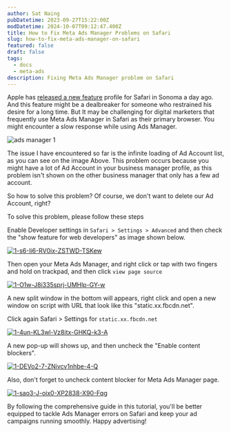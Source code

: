 ```yaml
---
author: Sat Naing
pubDatetime: 2023-09-27T15:22:00Z
modDatetime: 2024-10-07T09:12:47.400Z
title: How to Fix Meta Ads Manager Problems on Safari
slug: how-to-fix-meta-ads-manager-on-safari
featured: false
draft: false
tags:
  - docs
  - meta-ads
description: Fixing Meta Ads Manager problem on Safari
---
```


Apple has [released a new feature](https://medium.com/r/?url=https%3A%2F%2Fsupport.apple.com%2Fen-us%2FHT213895) profile for Safari in Sonoma a day ago. And this feature might be a dealbreaker for someone who restrained his desire for a long time. But It may be challenging for digital marketers that frequently use Meta Ads Manager in Safari as their primary browser. You might encounter a slow response while using Ads Manager.

![ads manager 1](https://i.ibb.co.com/yXkWSC3/ads-manager-1.gif)

The issue I have encountered so far is the infinite loading of Ad Account list, as you can see on the image Above. This problem occurs because you might have a lot of Ad Account in your business manager profile, as this problem isn't shown on the other business manager that only has a few ad account.

So how to solve this problem? Of course, we don't want to delete our Ad Account, right?

To solve this problem, please follow these steps

Enable Developer settings in `Safari > Settings > Advanced` and then check the "show feature for web developers" as image shown below.

<a href="https://ibb.co.com/Dr9hpjB"><img src="https://i.ibb.co.com/phfcykH/1-s6-Ii6-RV0ix-ZSTWD-TSKew.png" alt="1-s6-Ii6-RV0ix-ZSTWD-TSKew" border="0"></a>

Then open your Meta Ads Manager, and right click or tap with two fingers and hold on trackpad, and then click `view page source`

<a href="https://ibb.co.com/R72fNMg"><img src="https://i.ibb.co.com/LvSmrq0/1-O1w-J8i335sprj-UMHlp-GY-w.png" alt="1-O1w-J8i335sprj-UMHlp-GY-w" border="0"></a>

A new split window in the bottom will appears, right click and open a new window on script with URL that look like this "static.xx.fbcdn.net".

Click again Safari > Settings for `static.xx.fbcdn.net`

<a href="https://ibb.co.com/vhZGrtJ"><img src="https://i.ibb.co.com/1M85pS9/1-4un-KL3wl-Vz8itx-GHKQ-k3-A.png" alt="1-4un-KL3wl-Vz8itx-GHKQ-k3-A" border="0"></a>

A new pop-up will shows up, and then uncheck the "Enable content blockers".

<a href="https://ibb.co.com/k1skVHp"><img src="https://i.ibb.co.com/5FgtXMd/1-DEVo2-7-ZNivcv1nhbe-4-Q.png" alt="1-DEVo2-7-ZNivcv1nhbe-4-Q" border="0"></a>

Also, don't forget to uncheck content blocker for Meta Ads Manager page.

<a href="https://ibb.co.com/DgQWF1X"><img src="https://i.ibb.co.com/rfH0hQP/1-sao3-J-oix0-XP2838-X90-Fqg.png" alt="1-sao3-J-oix0-XP2838-X90-Fqg" border="0"></a>

By following the comprehensive guide in this tutorial, you'll be better equipped to tackle Ads Manager errors on Safari and keep your ad campaigns running smoothly. Happy advertising!
